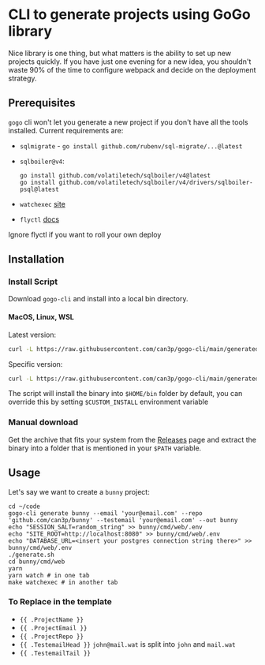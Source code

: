 # CLI to generate projects using GoGo library

Nice library is one thing, but what matters is the ability to set up new
projects quickly. If you have just one evening for a new idea, you shouldn't
waste 90% of the time to configure webpack and decide on the deployment
strategy.


## Prerequisites

`gogo` cli won't let you generate a new project if you don't have all the tools
installed. Current requirements are:

- `sqlmigrate` - `go install github.com/rubenv/sql-migrate/...@latest`
- `sqlboiler@v4`:

  ```
  go install github.com/volatiletech/sqlboiler/v4@latest
  go install github.com/volatiletech/sqlboiler/v4/drivers/sqlboiler-psql@latest
  ```

- `watchexec` [site](https://github.com/watchexec/watchexec)
- `flyctl` [docs](https://fly.io/docs/hands-on/install-flyctl/)

Ignore flyctl if you want to roll your own deploy

## Installation

### Install Script

Download `gogo-cli` and install into a local bin directory.

#### MacOS, Linux, WSL

Latest version:

```bash
curl -L https://raw.githubusercontent.com/can3p/gogo-cli/main/generated/install.sh | sh
```

Specific version:

```bash
curl -L https://raw.githubusercontent.com/can3p/gogo-cli/main/generated/install.sh | sh -s 0.0.4
```

The script will install the binary into `$HOME/bin` folder by default, you can override this by setting
`$CUSTOM_INSTALL` environment variable

### Manual download

Get the archive that fits your system from the [Releases](https://github.com/can3p/gogo-cli/releases) page and
extract the binary into a folder that is mentioned in your `$PATH` variable.

## Usage

Let's say we want to create a `bunny` project:

```
cd ~/code
gogo-cli generate bunny --email 'your@email.com' --repo 'github.com/can3p/bunny' --testemail 'your@email.com' --out bunny
echo "SESSION_SALT=random_string" >> bunny/cmd/web/.env
echo "SITE_ROOT=http://localhost:8080" >> bunny/cmd/web/.env
echo "DATABASE_URL=<insert your postgres connection string there>" >> bunny/cmd/web/.env
./generate.sh
cd bunny/cmd/web
yarn
yarn watch # in one tab
make watchexec # in another tab
```

### To Replace in the template

* `{{ .ProjectName }}`
* `{{ .ProjectEmail }}`
* `{{ .ProjectRepo }}`
* `{{ .TestemailHead }}` `john@mail.wat` is split into `john` and `mail.wat`
* `{{ .TestemailTail }}`
